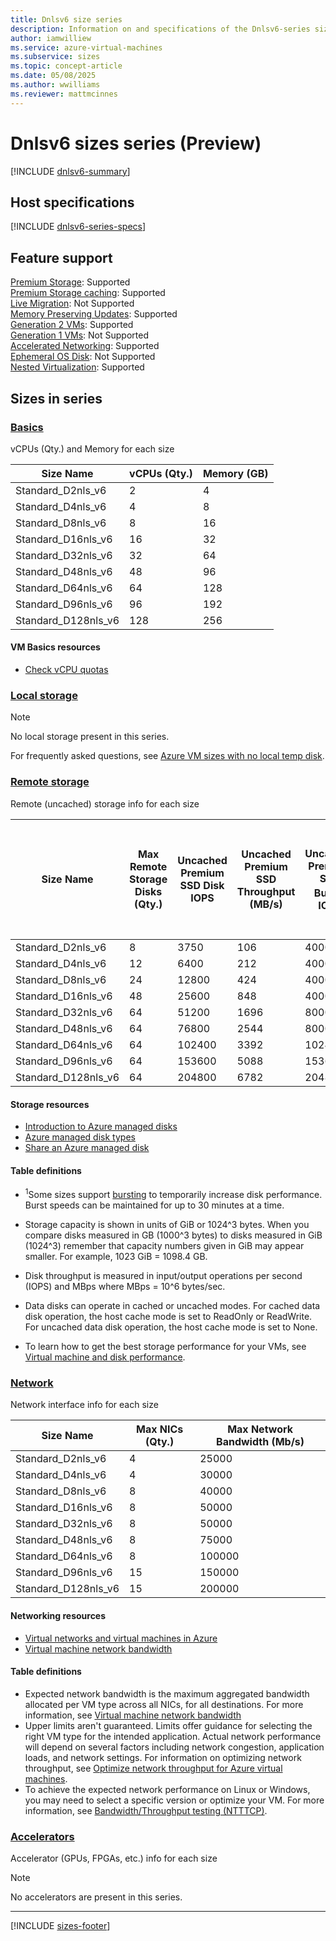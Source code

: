 ```yaml
---
title: Dnlsv6 size series
description: Information on and specifications of the Dnlsv6-series sizes
author: iamwilliew
ms.service: azure-virtual-machines
ms.subservice: sizes
ms.topic: concept-article
ms.date: 05/08/2025
ms.author: wwilliams
ms.reviewer: mattmcinnes
---
```


# Dnlsv6 sizes series (Preview)

[!INCLUDE [dnlsv6-summary](./includes/dnlsv6-series-summary.md)]

## Host specifications
[!INCLUDE [dnlsv6-series-specs](./includes/dnlsv6-series-specs.md)]

## Feature support
[Premium Storage](../../premium-storage-performance.md): Supported <br>[Premium Storage caching](../../premium-storage-performance.md): Supported <br>[Live Migration](../../maintenance-and-updates.md): Not Supported <br>[Memory Preserving Updates](../../maintenance-and-updates.md): Supported <br>[Generation 2 VMs](../../generation-2.md): Supported <br>[Generation 1 VMs](../../generation-2.md): Not Supported <br>[Accelerated Networking](/azure/virtual-network/create-vm-accelerated-networking-cli): Supported <br>[Ephemeral OS Disk](../../ephemeral-os-disks.md): Not Supported <br>[Nested Virtualization](/virtualization/hyper-v-on-windows/user-guide/nested-virtualization): Supported <br>

## Sizes in series

### [Basics](#tab/sizebasic)

vCPUs (Qty.) and Memory for each size

| Size Name | vCPUs (Qty.) | Memory (GB) |
| --- | --- | --- |
| Standard_D2nls_v6    | 2    | 4    |
| Standard_D4nls_v6    | 4    | 8    |
| Standard_D8nls_v6    | 8    | 16   |
| Standard_D16nls_v6   | 16   | 32   |
| Standard_D32nls_v6   | 32   | 64   |
| Standard_D48nls_v6   | 48   | 96   |
| Standard_D64nls_v6   | 64   | 128  |
| Standard_D96nls_v6   | 96   | 192  |
| Standard_D128nls_v6  | 128  | 256  |


#### VM Basics resources
- [Check vCPU quotas](../../../virtual-machines/quotas.md)

### [Local storage](#tab/sizestoragelocal)

> [!NOTE]
> No local storage present in this series.
>
> For frequently asked questions, see [Azure VM sizes with no local temp disk](../../azure-vms-no-temp-disk.yml).

### [Remote storage](#tab/sizestorageremote)

Remote (uncached) storage info for each size

| Size Name | Max Remote Storage Disks (Qty.) | Uncached Premium SSD Disk IOPS | Uncached Premium SSD Throughput (MB/s) | Uncached Premium SSD Burst<sup>1</sup> IOPS | Uncached Premium Uncached Premium SSD Burst<sup>1</sup> Throughput (MB/s) | Uncached Ultra Disk and Premium SSD v2 IOPS | Uncached Ultra Disk and Premium SSD v2 Throughput (MB/s) | Uncached Burst<sup>1</sup> Ultra Disk and Premium SSD v2 IOPS | Uncached Burst<sup>1</sup> Ultra Disk and Premium SSD v2 Disk Throughput (MB/s)
| --- | --- | --- | --- | --- | --- | --- | --- | --- | --- |
| Standard_D2nls_v6    | 8   | 3750    | 106   | 40000   | 1250  | 4167    | 124   | 44444   | 1463  |
| Standard_D4nls_v6    | 12  | 6400    | 212   | 40000   | 1250  | 8333    | 248   | 52083   | 1463  |
| Standard_D8nls_v6    | 24  | 12800   | 424   | 40000   | 1250  | 16667   | 496   | 52083   | 1463  |
| Standard_D16nls_v6   | 48  | 25600   | 848   | 40000   | 1250  | 33333   | 992   | 52083   | 1463  |
| Standard_D32nls_v6   | 64  | 51200   | 1696  | 80000   | 1696  | 66667   | 1984  | 104167  | 1984  |
| Standard_D48nls_v6   | 64  | 76800   | 2544  | 80000   | 2544  | 100000  | 2976  | 104167  | 2976  |
| Standard_D64nls_v6   | 64  | 102400  | 3392  | 102400  | 3392  | 133333  | 3969  | 133333  | 3969  |
| Standard_D96nls_v6   | 64  | 153600  | 5088  | 153600  | 5088  | 200000  | 5953  | 200000  | 5953  |
| Standard_D128nls_v6  | 64  | 204800  | 6782  | 204800  | 6782  | 266667  | 7935  | 266667  | 7935  |

#### Storage resources
- [Introduction to Azure managed disks](../../../virtual-machines/managed-disks-overview.md)
- [Azure managed disk types](../../../virtual-machines/disks-types.md)
- [Share an Azure managed disk](../../../virtual-machines/disks-shared.md)

#### Table definitions
- <sup>1</sup>Some sizes support [bursting](../../disk-bursting.md) to temporarily increase disk performance. Burst speeds can be maintained for up to 30 minutes at a time.

- Storage capacity is shown in units of GiB or 1024^3 bytes. When you compare disks measured in GB (1000^3 bytes) to disks measured in GiB (1024^3) remember that capacity numbers given in GiB may appear smaller. For example, 1023 GiB = 1098.4 GB.
- Disk throughput is measured in input/output operations per second (IOPS) and MBps where MBps = 10^6 bytes/sec.
- Data disks can operate in cached or uncached modes. For cached data disk operation, the host cache mode is set to ReadOnly or ReadWrite. For uncached data disk operation, the host cache mode is set to None.
- To learn how to get the best storage performance for your VMs, see [Virtual machine and disk performance](../../../virtual-machines/disks-performance.md).

### [Network](#tab/sizenetwork)

Network interface info for each size

| Size Name | Max NICs (Qty.) | Max Network Bandwidth (Mb/s) |
| --- | --- | --- |
| Standard_D2nls_v6    | 4   | 25000   |
| Standard_D4nls_v6    | 4   | 30000   |
| Standard_D8nls_v6    | 8   | 40000   |
| Standard_D16nls_v6   | 8   | 50000   |
| Standard_D32nls_v6   | 8   | 50000   |
| Standard_D48nls_v6   | 8   | 75000   |
| Standard_D64nls_v6   | 8   | 100000  |
| Standard_D96nls_v6   | 15  | 150000  |
| Standard_D128nls_v6  | 15  | 200000  |

#### Networking resources
- [Virtual networks and virtual machines in Azure](/azure/virtual-network/network-overview)
- [Virtual machine network bandwidth](/azure/virtual-network/virtual-machine-network-throughput)

#### Table definitions
- Expected network bandwidth is the maximum aggregated bandwidth allocated per VM type across all NICs, for all destinations. For more information, see [Virtual machine network bandwidth](/azure/virtual-network/virtual-machine-network-throughput)
- Upper limits aren't guaranteed. Limits offer guidance for selecting the right VM type for the intended application. Actual network performance will depend on several factors including network congestion, application loads, and network settings. For information on optimizing network throughput, see [Optimize network throughput for Azure virtual machines](/azure/virtual-network/virtual-network-optimize-network-bandwidth). 
-  To achieve the expected network performance on Linux or Windows, you may need to select a specific version or optimize your VM. For more information, see [Bandwidth/Throughput testing (NTTTCP)](/azure/virtual-network/virtual-network-bandwidth-testing).

### [Accelerators](#tab/sizeaccelerators)

Accelerator (GPUs, FPGAs, etc.) info for each size

> [!NOTE]
> No accelerators are present in this series.

---

[!INCLUDE [sizes-footer](../includes/sizes-footer.md)]

